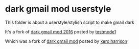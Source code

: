 # dark gmail mod userstyle

This folder is about a userstyle/stylish script to make gmail dark

It's a fork of [dark gmail mod 2016](https://userstyles.org/styles/135151/dark-gmail-mod-2016) posted by [testmode1](https://userstyles.org/users/353498|testmode1)

Which was a fork of [dark gmail mod](https://userstyles.org/styles/121726/dark-gmail-mod) posted by [xero harrison](https://userstyles.org/users/295859)





